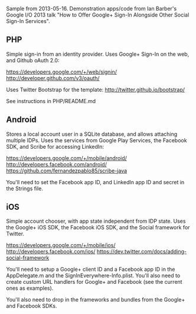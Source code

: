 Sample from 2013-05-16. Demonstration apps/code from Ian Barber's Google I/O 2013 talk "How to Offer Google+ Sign-In Alongside Other Social Sign-In Services".

PHP
----------------
Simple sign-in from an identity provider. Uses Google+ Sign-In on the web, and Github oAuth 2.0:

https://developers.google.com/+/web/signin/
http://developer.github.com/v3/oauth/

Uses Twitter Bootstrap for the template: http://twitter.github.io/bootstrap/

See instructions in PHP/README.md

Android
----------------
Stores a local account user in a SQLite database, and allows attaching multiple IDPs. Uses the services from Google Play Services, the Facebook SDK, and Scribe for accessing LinkedIn:

https://developers.google.com/+/mobile/android/
http://developers.facebook.com/android/
https://github.com/fernandezpablo85/scribe-java

You'll need to set the Facebook app ID, and LinkedIn app ID and secret in the Strings file. 

iOS
----------------
Simple account chooser, with app state independent from IDP state. Uses the Google+ iOS SDK, the Facebook iOS SDK, and the Social framework for Twitter.

https://developers.google.com/+/mobile/ios/
http://developers.facebook.com/ios/
https://dev.twitter.com/docs/adding-social-framework

You'll need to setup a Google+ client ID and a Facebook app ID in the AppDelegate.m and the SignInEverywhere-Info.plist. You'll also need to create custom URL handlers for Google+ and Facebook (see the current ones as examples).

You'll also need to drop in the frameworks and bundles from the Google+ and Facebook SDKs.